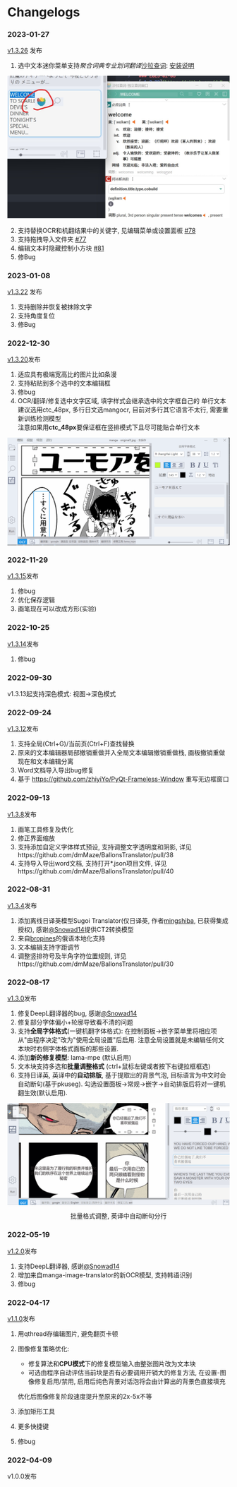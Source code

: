 # Changelogs

### 2023-01-27
[v1.3.26](https://github.com/dmMaze/BallonsTranslator/releases/tag/v1.3.26) 发布
1. 选中文本迷你菜单支持*聚合词典专业划词翻译*[沙拉查词](https://saladict.crimx.com): [安装说明](doc/saladict_chs.md)
<img src = "doc/src/saladict_doc.jpg">

2. 支持替换OCR和机翻结果中的关键字, 见编辑菜单或设置面板 [#78](https://github.com/dmMaze/BallonsTranslator/issues/78)
3. 支持拖拽导入文件夹 [#77](https://github.com/dmMaze/BallonsTranslator/issues/77)
4. 编辑文本时隐藏控制小方块 [#81](https://github.com/dmMaze/BallonsTranslator/issues/81)
5. 修Bug

### 2023-01-08
[v1.3.22](https://github.com/dmMaze/BallonsTranslator/releases/tag/v1.3.22) 发布
1. 支持删除并恢复被抹除文字
2. 支持角度复位
3. 修Bug

### 2022-12-30
[v1.3.20](https://github.com/dmMaze/BallonsTranslator/releases/tag/v1.3.20)发布
1. 适应具有极端宽高比的图片比如条漫
2. 支持粘贴到多个选中的文本编辑框
3. 修bug
4. OCR/翻译/修复选中文字区域, 填字样式会继承选中的文字框自己的
   单行文本建议选用ctc_48px, 多行日文选mangocr, 目前对多行其它语言不太行, 需要重新训练检测模型  
   注意如果用**ctc_48px**要保证框在竖排模式下且尽可能贴合单行文本
<img src="doc/src/ocrselected.gif" div align=center>

### 2022-11-29
[v1.3.15](https://github.com/dmMaze/BallonsTranslator/releases/tag/v1.3.15)发布
1. 修bug
2. 优化保存逻辑
3. 画笔现在可以改成方形(实验)

### 2022-10-25
[v1.3.14](https://github.com/dmMaze/BallonsTranslator/releases/tag/v1.3.14)发布
1. 修bug

### 2022-09-30
v1.3.13起支持深色模式: 视图->深色模式

### 2022-09-24
[v1.3.12](https://github.com/dmMaze/BallonsTranslator/releases/tag/v1.3.12)发布

1. 支持全局(Ctrl+G)/当前页(Ctrl+F)查找替换
2. 原来的文本编辑器局部撤销重做并入全局文本编辑撤销重做栈, 画板撤销重做现在和文本编辑分离
3. Word文档导入导出bug修复
4. 基于 https://github.com/zhiyiYo/PyQt-Frameless-Window 重写无边框窗口

### 2022-09-13
[v1.3.8](https://github.com/dmMaze/BallonsTranslator/releases/tag/v1.3.8)发布

1. 画笔工具修复及优化
2. 修正界面缩放
3. 支持添加自定义字体样式预设, 支持调整文字透明度和阴影, 详见https://github.com/dmMaze/BallonsTranslator/pull/38
4. 支持导入导出word文档, 支持打开*.json项目文件, 详见https://github.com/dmMaze/BallonsTranslator/pull/40

### 2022-08-31
[v1.3.4](https://github.com/dmMaze/BallonsTranslator/releases/tag/v1.3.4)发布

1. 添加离线日译英模型Sugoi Translator(仅日译英, 作者[mingshiba](https://www.patreon.com/mingshiba), 已获得集成授权), 感谢[@Snowad14](https://github.com/Snowad14)提供CT2转换模型
2. 来自[bropines](https://github.com/bropines)的俄语本地化支持
3. 文本编辑支持字距调节
4. 调整竖排符号及半角字符位置规则, 详见https://github.com/dmMaze/BallonsTranslator/pull/30

### 2022-08-17
[v1.3.0](https://github.com/dmMaze/BallonsTranslator/releases/tag/v1.3.0)发布

1. 修复DeepL翻译器的bug, 感谢[@Snowad14](https://github.com/Snowad14)
2. 修复部分字体偏小+轮廓导致看不清的问题
3. 支持**全局字体格式**(一键机翻字体格式): 在控制面板->嵌字菜单里将相应项从"由程序决定"改为"使用全局设置"后启用. 注意全局设置就是未编辑任何文本块时右侧字体格式面板的那些设置.  
4. 添加**新的修复模型**: lama-mpe (默认启用)
5. 文本块支持多选和**批量调整格式** (ctrl+鼠标左键或者按下右键拉框框选)
6. 支持日译英, 英译中的**自动排版**, 基于提取出的背景气泡, 目标语言为中文时会自动断句(基于pkuseg). 勾选设置面板->常规->嵌字->自动排版后将对一键机翻生效(默认启用). 

<img src="doc/src/multisel_autolayout.gif" div align=center>
<p align=center>
批量格式调整, 英译中自动断句分行
</p>

### 2022-05-19
[v1.2.0](https://github.com/dmMaze/BallonsTranslator/releases/tag/v1.2.0)发布

1. 支持DeepL翻译器, 感谢[@Snowad14](https://github.com/Snowad14)
2. 增加来自manga-image-translator的新OCR模型, 支持韩语识别
3. 修bug


### 2022-04-17
[v1.1.0](https://github.com/dmMaze/BallonsTranslator/releases/tag/v1.1.0)发布

1. 用qthread存编辑图片, 避免翻页卡顿
2. 图像修复策略优化: 
   - 修复算法和**CPU模式**下的修复模型输入由整张图片改为文本块
   - 可选由程序自动评估当前块是否有必要调用开销大的修复方法, 在设置-图像修复启用/禁用, 启用后纯色背景对话泡将会由计算出的背景色直接填充  
  
    优化后图像修复阶段速度提升至原来的2x-5x不等

3. 添加矩形工具
4. 更多快捷键
5. 修bug

### 2022-04-09
v1.0.0发布
